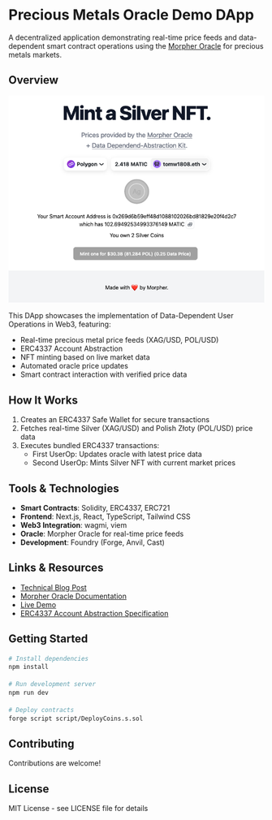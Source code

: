 # Precious Metals Oracle Demo DApp

A decentralized application demonstrating real-time price feeds and data-dependent smart contract operations using the [Morpher Oracle](https://oracle.morpher.com) for precious metals markets.

## Overview

![Screenshot Demo App](./screenshot.png)

This DApp showcases the implementation of Data-Dependent User Operations in Web3, featuring:

- Real-time precious metal price feeds (XAG/USD, POL/USD)
- ERC4337 Account Abstraction
- NFT minting based on live market data
- Automated oracle price updates
- Smart contract interaction with verified price data

## How It Works

1. Creates an ERC4337 Safe Wallet for secure transactions
2. Fetches real-time Silver (XAG/USD) and Polish Złoty (POL/USD) price data
3. Executes bundled ERC4337 transactions:
   - First UserOp: Updates oracle with latest price data
   - Second UserOp: Mints Silver NFT with current market prices

## Tools & Technologies

- **Smart Contracts**: Solidity, ERC4337, ERC721
- **Frontend**: Next.js, React, TypeScript, Tailwind CSS
- **Web3 Integration**: wagmi, viem
- **Oracle**: Morpher Oracle for real-time price feeds
- **Development**: Foundry (Forge, Anvil, Cast)

## Links & Resources

- [Technical Blog Post](https://ethereum-blockchain-developer.com/126-morpher-oracle/00-overview/)
- [Morpher Oracle Documentation](https://oracle.morpher.com)
- [Live Demo](https://morpher-oracle-silver-nft-demo.vercel.app/)
- [ERC4337 Account Abstraction Specification](https://eips.ethereum.org/EIPS/eip-4337)

## Getting Started

```bash
# Install dependencies
npm install

# Run development server
npm run dev

# Deploy contracts
forge script script/DeployCoins.s.sol
```

## Contributing

Contributions are welcome!

## License

MIT License - see LICENSE file for details
